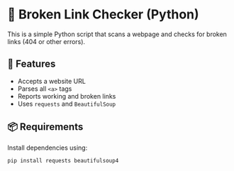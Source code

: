 # 🔗 Broken Link Checker (Python)

This is a simple Python script that scans a webpage and checks for broken links (404 or other errors).

## 🚀 Features
- Accepts a website URL
- Parses all `<a>` tags
- Reports working and broken links
- Uses `requests` and `BeautifulSoup`

## 📦 Requirements
Install dependencies using:

```bash
pip install requests beautifulsoup4
